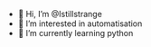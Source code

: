 - 👋 Hi, I’m @Istillstrange
- 👀 I’m interested in automatisation
- 🌱 I’m currently learning python

<!---
Istillstrange/Istillstrange is a ✨ special ✨ repository because its `README.md` (this file) appears on your GitHub profile.
You can click the Preview link to take a look at your changes.
--->
